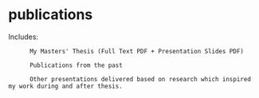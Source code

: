 # publications

Includes: 

          My Masters' Thesis (Full Text PDF + Presentation Slides PDF)

          Publications from the past

          Other presentations delivered based on research which inspired my work during and after thesis.
